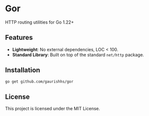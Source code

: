 # Gor

HTTP routing utilities for Go 1.22+

## Features

- **Lightweight**: No external dependencies, LOC < 100.
- **Standard Library**: Built on top of the standard `net/http` package.

## Installation

```bash
go get github.com/gaurishhs/gor
```

## License
This project is licensed under the MIT License.
